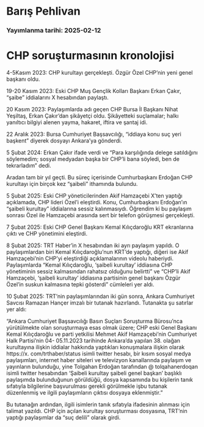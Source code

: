 # Barış Pehlivan

### Yayımlanma tarihi: 2025-02-12

# CHP soruşturmasının kronolojisi

4-5Kasım 2023: CHP kurultayı gerçekleşti. Özgür Özel CHP’nin yeni genel başkanı oldu.

19-20 Kasım 2023: Eski CHP Muş Gençlik Kolları Başkanı Erkan Çakır, “şaibe” iddialarını X hesabından paylaştı.

20 Kasım 2023: Paylaşımlarda adı geçen CHP Bursa İl Başkanı Nihat Yeşiltaş, Erkan Çakır’dan şikâyetçi oldu. Şikâyetteki suçlamalar; halkı yanıltıcı bilgiyi alenen yayma, hakaret, iftira ve şantaj idi.

22 Aralık 2023: Bursa Cumhuriyet Başsavcılığı, “iddiaya konu suç yeri başkent” diyerek dosyayı Ankara’ya gönderdi.

5 Şubat 2024: Erkan Çakır ifade verdi ve “Para karşılığında delege satıldığını söylemedim; sosyal medyadan başka bir CHP’li bana söyledi, ben de tekrarladım” dedi.

Aradan tam bir yıl geçti. Bu süreç içerisinde Cumhurbaşkanı Erdoğan CHP kurultayı için birçok kez “şaibeli” ithamında bulundu.

5 Şubat 2025: Eski CHP yöneticilerinden Akif Hamzaçebi X’ten yaptığı açıklamada, CHP lideri Özel’i eleştirdi. Konu, Cumhurbaşkanı Erdoğan’ın “şaibeli kurultay” iddialarına sessiz kalınmasıydı. Öğrendim ki bu paylaşım sonrası Özel ile Hamzaçebi arasında sert bir telefon görüşmesi gerçekleşti.

7 Şubat 2025: Eski CHP Genel Başkanı Kemal Kılıçdaroğlu KRT ekranlarına çıktı ve CHP yönetimini eleştirdi.

8 Şubat 2025: TRT Haber’in X hesabından iki ayrı paylaşım yapıldı. O paylaşımlardan biri Kemal Kılıçdaroğlu’nun KRT’de yaptığı, diğeri ise Akif Hamzaçebi’nin CHP’yi eleştirdiği açıklamalarının videolu haberiydi. Paylaşımlarda “Kemal Kılıçdaroğlu, ‘şaibeli kurultay’ iddiasına CHP yönetiminin sessiz kalmasından rahatsız olduğunu belirtti” ve “CHP’li Akif Hamzaçebi, ‘şaibeli kurultay’ iddiasına partisinin genel başkanı Özgür Özel’in suskun kalmasına tepki gösterdi” cümleleri yer aldı.

10 Şubat 2025: TRT’nin paylaşımlarından iki gün sonra, Ankara Cumhuriyet Savcısı Ramazan Hançer imzalı bir tutanak hazırlandı. Tutanakta şu satırlar yer aldı:

“Ankara Cumhuriyet Başsavcılığı Basın Suçları Soruşturma Bürosu’nca yürütülmekte olan soruşturmaya esas olmak üzere; CHP eski Genel Başkanı Kemal Kılıçdaroğlu ve parti yetkilisi Mehmet Akif Hamzaçebi’nin Cumhuriyet Halk Partisi’nin 04- 05.11.2023 tarihinde Ankara’da yapılan 38. olağan kurultayına ilişkin iddialar hakkında yaptıkları konuşmalara ilişkin olarak https://x. com/trthaber/status isimli twitter hesabı, bir kısım sosyal medya paylaşımları, internet haber siteleri ve televizyon kanallarında paylaşım ve yayınların bulunduğu, yine Tolgahan Erdoğan tarafından @ tolqahanerdoqan isimli twitter hesabından ‘Şaibeli kurultay şaibeli genel başkan’ başlıklı paylaşımda bulunduğunun görüldüğü, dosya kapsamında bu kişilerin tanık sıfatıyla bilgilerine başvurulması gerekli görülmekle işbu tutanak düzenlenmiş ve ilgili paylaşımların çıktısı dosyaya eklenmiştir.”

Bu tutanağın ardından, ilgili isimlerin tanık sıfatıyla ifadesinin alınması için talimat yazıldı. CHP için açılan kurultay soruşturması dosyasına, TRT’nin yaptığı paylaşımlar da “suç delili” olarak girdi.

